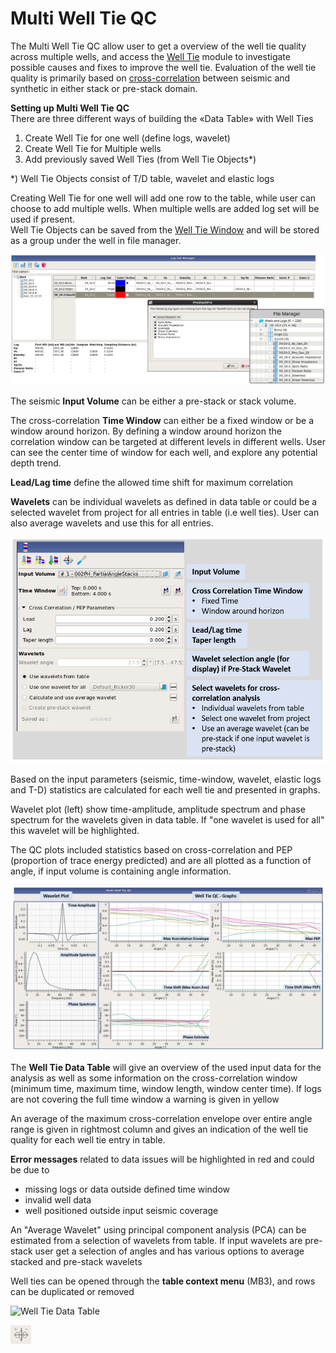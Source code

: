 # Multi Well Tie QC

The Multi Well Tie QC allow user to get a overview of the well tie quality across multiple wells, and access the [Well Tie](../well-tie/) module to investigate possible causes and fixes to improve the well tie. Evaluation of the well tie quality is primarily based on [cross-correlation](../well-tie/cross-correlation.md) between seismic and synthetic in either stack or pre-stack domain.

**Setting up Multi Well Tie QC**  
There are three different ways of building the «Data Table» with Well Ties

1. Create Well Tie for one well \(define logs, wavelet\)
2. Create Well Tie for Multiple wells
3. Add previously saved Well Ties \(from Well Tie Objects\*\)

\*\) Well Tie Objects consist of T/D table, wavelet and elastic logs

Creating Well Tie for one well will add one row to the table, while user can choose to add multiple wells. When multiple wells are added log set will be used if present.  
Well Tie Objects can be saved from the [Well Tie Window](../well-tie/the-well-tie-window.md) and will be stored as a group under the well in file manager.  

![Setting up Multi Well Tie QC \(three different ways to populate Multi Well Tie data table \)](../../../.gitbook/assets/image%20%2860%29.png)

The seismic **Input Volume** can be either a pre-stack or stack volume.

The cross-correlation **Time Window** can either be a fixed window or be a window around horizon. By defining a window around horizon the correlation window can be targeted at different levels in different wells. User can see the center time of window for each well, and explore any potential depth trend.

**Lead/Lag time** define the allowed time shift for maximum correlation

**Wavelets** can be individual wavelets as defined in data table or could be a selected wavelet from project for all entries in table \(i.e well ties\). User can also average wavelets and use this for all entries.

![Input Volume, setting Time Window and selecting wavelets for cross-correlation analysis](../../../.gitbook/assets/image%20%2827%29.png)

Based on the input parameters \(seismic, time-window, wavelet, elastic logs and T-D\) statistics are calculated for each well tie and presented in graphs.

Wavelet plot \(left\) show time-amplitude, amplitude spectrum and phase spectrum for the wavelets given in data table. If "one wavelet is used for all" this wavelet will be highlighted.

The QC plots included statistics based on cross-correlation and PEP \(proportion of trace energy predicted\) and are all plotted as a function of angle, if input volume is containing angle information.

![Multi Well Tie QC - Graphs \(individual graphs can be hidden by eye-icon in Data Table\)](../../../.gitbook/assets/image%20%2822%29.png)

The **Well Tie Data Table** will give an overview of the used input data for the analysis as well as some information on the cross-correlation window \(minimum time, maximum time, window length, window center time\). If logs are not covering the full time window a warning is given in yellow

An average of the maximum cross-correlation envelope over entire angle range is given in rightmost column and gives an indication of the well tie quality for each well tie entry in table.

**Error messages** related to data issues will be highlighted in red and could be due to

* missing logs or data outside defined time window  
* invalid well data
* well positioned outside input seismic coverage

An "Average Wavelet" using principal component analysis \(PCA\) can be estimated from a selection of wavelets from table. If input wavelets are pre-stack user get a selection of angles and has various options to average stacked and pre-stack wavelets 

Well ties can be opened through the **table context menu** \(MB3\), and rows can be duplicated or removed

![Well Tie Data Table](../../../.gitbook/assets/image%20%2867%29.png)

![Table: Row context menu. Can select multiple rows \(CTRL+MB1\) and remove from table](../../../.gitbook/assets/image%20%2856%29.png)

